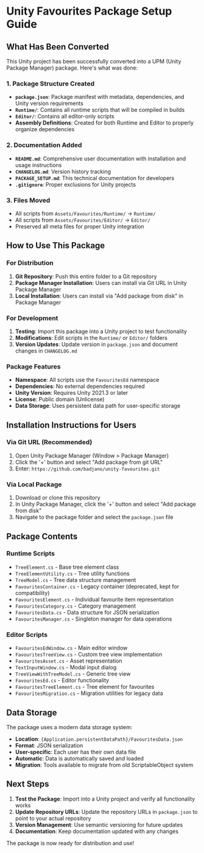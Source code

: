 # Unity Favourites Package Setup Guide

## What Has Been Converted

This Unity project has been successfully converted into a UPM (Unity Package Manager) package. Here's what was done:

### 1. Package Structure Created
- **`package.json`**: Package manifest with metadata, dependencies, and Unity version requirements
- **`Runtime/`**: Contains all runtime scripts that will be compiled in builds
- **`Editor/`**: Contains all editor-only scripts
- **Assembly Definitions**: Created for both Runtime and Editor to properly organize dependencies

### 2. Documentation Added
- **`README.md`**: Comprehensive user documentation with installation and usage instructions
- **`CHANGELOG.md`**: Version history tracking
- **`PACKAGE_SETUP.md`**: This technical documentation for developers
- **`.gitignore`**: Proper exclusions for Unity projects

### 3. Files Moved
- All scripts from `Assets/Favourites/Runtime/` → `Runtime/`
- All scripts from `Assets/Favourites/Editor/` → `Editor/`
- Preserved all meta files for proper Unity integration

## How to Use This Package

### For Distribution
1. **Git Repository**: Push this entire folder to a Git repository
2. **Package Manager Installation**: Users can install via Git URL in Unity Package Manager
3. **Local Installation**: Users can install via "Add package from disk" in Package Manager

### For Development
1. **Testing**: Import this package into a Unity project to test functionality
2. **Modifications**: Edit scripts in the `Runtime/` or `Editor/` folders
3. **Version Updates**: Update version in `package.json` and document changes in `CHANGELOG.md`

### Package Features
- **Namespace**: All scripts use the `FavouritesEd` namespace
- **Dependencies**: No external dependencies required
- **Unity Version**: Requires Unity 2021.3 or later
- **License**: Public domain (Unlicense)
- **Data Storage**: Uses persistent data path for user-specific storage

## Installation Instructions for Users

### Via Git URL (Recommended)
1. Open Unity Package Manager (Window > Package Manager)
2. Click the '+' button and select "Add package from git URL"
3. Enter: `https://github.com/badjano/unity-favourites.git`

### Via Local Package
1. Download or clone this repository
2. In Unity Package Manager, click the '+' button and select "Add package from disk"
3. Navigate to the package folder and select the `package.json` file

## Package Contents

### Runtime Scripts
- `TreeElement.cs` - Base tree element class
- `TreeElementUtility.cs` - Tree utility functions
- `TreeModel.cs` - Tree data structure management
- `FavouritesContainer.cs` - Legacy container (deprecated, kept for compatibility)
- `FavouritesElement.cs` - Individual favourite item representation
- `FavouritesCategory.cs` - Category management
- `FavouritesData.cs` - Data structure for JSON serialization
- `FavouritesManager.cs` - Singleton manager for data operations

### Editor Scripts
- `FavouritesEdWindow.cs` - Main editor window
- `FavouritesTreeView.cs` - Custom tree view implementation
- `FavouritesAsset.cs` - Asset representation
- `TextInputWindow.cs` - Modal input dialog
- `TreeViewWithTreeModel.cs` - Generic tree view
- `FavouritesEd.cs` - Editor functionality
- `FavouritesTreeElement.cs` - Tree element for favourites
- `FavouritesMigration.cs` - Migration utilities for legacy data

## Data Storage

The package uses a modern data storage system:
- **Location**: `{Application.persistentDataPath}/FavouritesData.json`
- **Format**: JSON serialization
- **User-specific**: Each user has their own data file
- **Automatic**: Data is automatically saved and loaded
- **Migration**: Tools available to migrate from old ScriptableObject system

## Next Steps

1. **Test the Package**: Import into a Unity project and verify all functionality works
2. **Update Repository URLs**: Update the repository URLs in `package.json` to point to your actual repository
3. **Version Management**: Use semantic versioning for future updates
4. **Documentation**: Keep documentation updated with any changes

The package is now ready for distribution and use! 